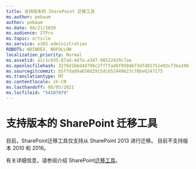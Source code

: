 ```yaml
---
title: 支持版本的 SharePoint 迁移工具
ms.author: pebaum
author: pebaum
ms.date: 04/21/2020
ms.audience: ITPro
ms.topic: article
ms.service: o365-administration
ROBOTS: NOINDEX, NOFOLLOW
localization_priority: Normal
ms.assetid: a1c1c035-87ad-4d7a-a347-98522429c7aa
ms.openlocfilehash: 3276d166d44798c2ffffad6f9504b73dfd81751e02cf3ba106ff6f89a9fc30b1
ms.sourcegitcommit: b5f7da89a650d2915dc652449623c78be6247175
ms.translationtype: MT
ms.contentlocale: zh-CN
ms.lasthandoff: 08/05/2021
ms.locfileid: "54107079"
---
```

# <a name="supported-version-of-the-sharepoint-migration-tool"></a>支持版本的 SharePoint 迁移工具



目前，SharePoint迁移工具仅支持从 SharePoint 2013 进行迁移。 目前不支持版本 2010 和 2016。
  
有关详细信息，请参阅介绍 SharePoint[迁移工具](https://go.microsoft.com/fwlink/?linkid=2044765&amp;clcid=0x409)。
  

